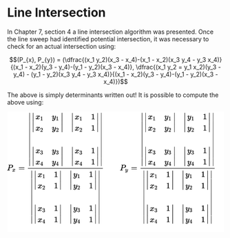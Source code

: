 # Line Intersection

In Chapter 7, section 4 a line intersection algorithm was presented.  Once the line sweep had identified potential intersection, it was necessary to check for an actual intersection using:

$$(P_{x}, P_{y}) = (\dfrac{(x_1 y_2)(x_3 - x_4)-(x_1 - x_2)(x_3 y_4 - y_3 x_4)}{(x_1 - x_2)(y_3  - y_4)-(y_1 - y_2)(x_3 - x_4)}, \dfrac{(x_1 y_2 = y_1 x_2)(y_3 - y_4) - (y_1 - y_2)(x_3 y_4 - y_3 x_4)}{(x_1 - x_2)(y_3  - y_4)-(y_1 - y_2)(x_3 - x_4)})$$

The above is simply determinants written out!  It is possible to compute the above using:

![](images/intersect.png)
